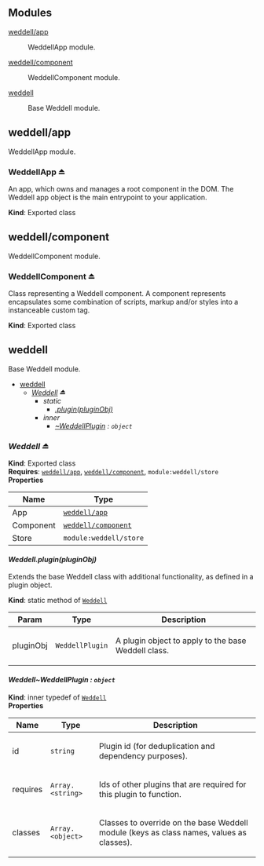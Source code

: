 ## Modules

<dl>
<dt><a href="#module_weddell/app">weddell/app</a></dt>
<dd><p>WeddellApp module.</p>
</dd>
<dt><a href="#module_weddell/component">weddell/component</a></dt>
<dd><p>WeddellComponent module.</p>
</dd>
<dt><a href="#module_weddell">weddell</a></dt>
<dd><p>Base Weddell module.</p>
</dd>
</dl>

<a name="module_weddell/app"></a>

## weddell/app
WeddellApp module.

<a name="exp_module_weddell/app--WeddellApp"></a>

### WeddellApp ⏏
An app, which owns and manages a root component in the DOM. The Weddell app object is the main entrypoint to your application.

**Kind**: Exported class  
<a name="module_weddell/component"></a>

## weddell/component
WeddellComponent module.

<a name="exp_module_weddell/component--WeddellComponent"></a>

### WeddellComponent ⏏
Class representing a Weddell component. A component represents encapsulates some combination of scripts, markup and/or styles into a instanceable custom tag.

**Kind**: Exported class  
<a name="module_weddell"></a>

## weddell
Base Weddell module.


* [weddell](#module_weddell)
    * *[Weddell](#exp_module_weddell--Weddell) ⏏*
        * _static_
            * *[.plugin(pluginObj)](#module_weddell--Weddell.plugin)*
        * _inner_
            * *[~WeddellPlugin](#module_weddell--Weddell..WeddellPlugin) : <code>object</code>*

<a name="exp_module_weddell--Weddell"></a>

### *Weddell ⏏*
**Kind**: Exported class  
**Requires**: [<code>weddell/app</code>](#module_weddell/app), [<code>weddell/component</code>](#module_weddell/component), <code>module:weddell/store</code>  
**Properties**

<table>
  <thead>
    <tr>
      <th>Name</th><th>Type</th>
    </tr>
  </thead>
  <tbody>
<tr>
    <td>App</td><td><code><a href="#module_weddell/app">weddell/app</a></code></td>
    </tr><tr>
    <td>Component</td><td><code><a href="#module_weddell/component">weddell/component</a></code></td>
    </tr><tr>
    <td>Store</td><td><code>module:weddell/store</code></td>
    </tr>  </tbody>
</table>

<a name="module_weddell--Weddell.plugin"></a>

#### *Weddell.plugin(pluginObj)*
Extends the base Weddell class with additional functionality, as defined in a plugin object.

**Kind**: static method of [<code>Weddell</code>](#exp_module_weddell--Weddell)  
<table>
  <thead>
    <tr>
      <th>Param</th><th>Type</th><th>Description</th>
    </tr>
  </thead>
  <tbody>
<tr>
    <td>pluginObj</td><td><code>WeddellPlugin</code></td><td><p>A plugin object to apply to the base Weddell class.</p>
</td>
    </tr>  </tbody>
</table>

<a name="module_weddell--Weddell..WeddellPlugin"></a>

#### *Weddell~WeddellPlugin : <code>object</code>*
**Kind**: inner typedef of [<code>Weddell</code>](#exp_module_weddell--Weddell)  
**Properties**

<table>
  <thead>
    <tr>
      <th>Name</th><th>Type</th><th>Description</th>
    </tr>
  </thead>
  <tbody>
<tr>
    <td>id</td><td><code>string</code></td><td><p>Plugin id (for deduplication and dependency purposes).</p>
</td>
    </tr><tr>
    <td>requires</td><td><code>Array.&lt;string&gt;</code></td><td><p>Ids of other plugins that are required for this plugin to function.</p>
</td>
    </tr><tr>
    <td>classes</td><td><code>Array.&lt;object&gt;</code></td><td><p>Classes to override on the base Weddell module (keys as class names, values as classes).</p>
</td>
    </tr>  </tbody>
</table>

